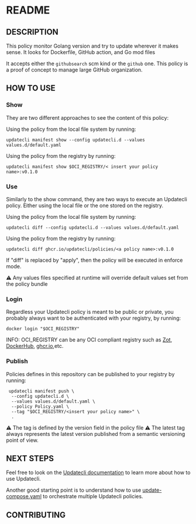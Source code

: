 # README

## DESCRIPTION

This policy monitor Golang version and try to update wherever it makes sense.
It looks for Dockerfile, GitHub action, and Go mod files

It accepts either the `githubsearch` scm kind or the `github` one.
This policy is a proof of concept to manage large GitHub organization.

## HOW TO USE

### Show

They are two different approaches to see the content of this policy:

Using the policy from the local file system by running:

```
updatecli manifest show --config updatecli.d --values values.d/default.yaml
```

Using the policy from the registry by running:

    updatecli manifest show $OCI_REGISTRY/< insert your policy name>:v0.1.0

### Use

Similarly to the show command, they are two ways to execute an Updatecli policy.
Either using the local file or the one stored on the registry.

Using the policy from the local file system by running:

```
updatecli diff --config updatecli.d --values values.d/default.yaml
```

Using the policy from the registry by running:

```
updatecli diff ghcr.io/updatecli/policies/<a policy name>:v0.1.0
```

If "diff" is replaced by "apply", then the policy will be executed in enforce mode.

⚠ Any values files specified at runtime will override
default values set from the policy bundle

### Login

Regardless your Updatecli policy is meant to be public or private,
you probably always want to be authenticated with your registry, by running:

```
docker login "$OCI_REGISTRY"
```

INFO: OCI_REGISTRY can be any OCI compliant registry such as
[Zot](https://github.com/project-zot/zot), [DockerHub](https://hub.docker.com), [ghcr.io](https://ghcr.io),etc.

### Publish

Policies defines in this repository can be published to your registry by running:

```
 updatecli manifest push \
  --config updatecli.d \
  --values values.d/default.yaml \
  --policy Policy.yaml \
  --tag "$OCI_REGISTRY/<insert your policy name>" \
  .
```

⚠ The tag is defined by the version field in the policy file
⚠ The latest tag always represents the latest version published from
a semantic versioning point of view.

## NEXT STEPS

Feel free to look on the [Updatecli documentation](https://updatecli.io)
to learn more about how to use Updatecli.

Another good starting point is to understand how to use
[update-compose.yaml](https://www.updatecli.io/docs/core/compose/)
 to orchestrate multiple Updatecli policies.

## CONTRIBUTING
